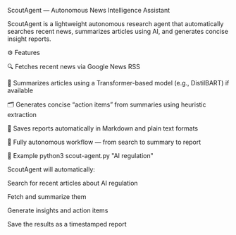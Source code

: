 ScoutAgent — Autonomous News Intelligence Assistant

ScoutAgent is a lightweight autonomous research agent that automatically
searches recent news, summarizes articles using AI, and generates concise insight reports.

⚙️ Features

🔍 Fetches recent news via Google News RSS

🧠 Summarizes articles using a Transformer-based model (e.g., DistilBART) if available

🗂 Generates concise “action items” from summaries using heuristic extraction

💾 Saves reports automatically in Markdown and plain text formats

🤖 Fully autonomous workflow — from search to summary to report

🚀 Example
python3 scout-agent.py "AI regulation"


ScoutAgent will automatically:

Search for recent articles about AI regulation

Fetch and summarize them

Generate insights and action items

Save the results as a timestamped report
